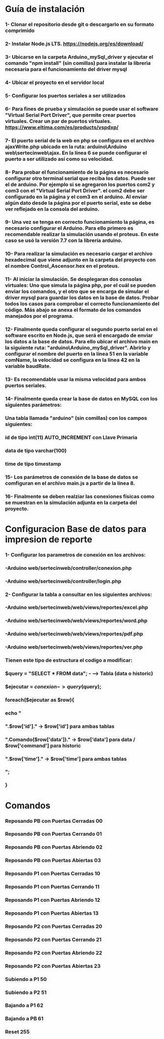 # Guía de instalación

### 1- Clonar el repositorio desde git o descargarlo en su formato comprimido

### 2- Instalar Node.js LTS. https://nodejs.org/es/download/ 

### 3- Ubicarse en la carpeta Arduino_mySql_driver y ejecutar el comando "npm install" (sin comillas) para instalar la librerìa necesaria para el funcionamiento del driver mysql

### 4- Ubicar el proyecto en el servidor local

### 5- Configurar los puertos seriales a ser utilizados

### 6- Para fines de prueba y simulación se puede usar el software "Virtual Serial Port Driver", que permite crear puertos virtuales. Crear un par de puertos virtuales. https://www.eltima.com/es/products/vspdxp/

### 7- El puerto serial de la web en php se configura en el archivo ajaxWrite.php ubicado en la ruta:  arduino\Arduino web\sertecinweb\ajax. En la línea 6 se puede configurar el puerto a ser utilizado así como su velocidad.

### 8- Para probar el funcionamiento de la página es necesario configurar otro terminal serial que reciba los datos. Puede ser el de arduino. Por ejemplo si se agregaron los puertos com2 y com3 con el "Virtual Serial Port Driver". el com2 debe ser configurado en la página y el com3 en el arduino. Al enviar algún dato desde la página por el puerto serial, este se debe ver reflejado en la consola del arduino.

### 9- Una vez se tenga en correcto funcionamiento la página, es necesario configurar el Arduino. Para ello primero es recomendable realizar la simulación usando el proteus. En este caso se usó la versión 7.7 con la librería arduino.

### 10- Para realizar la simulación es necesario cargar el archivo hexadecimal que viene adjunto en la carpeta del proyecto con el nombre Control_Ascensor.hex en el proteus.

### 11- Al iniciar la simulación. Se desplegaran dos consolas virtuales: Uno que simula la página php, por el cuál se pueden enviar los comandos, y el otro que se encarga de simular el driver mysql para guardar los datos en la base de datos. Probar todos los casos para comprobar el correcto funcionamiento del código. Más abajo se anexa el formato de los comandos manejados por el programa.

### 12- Finalmente queda configurar el segundo puerto serial en el software escrito en Node.js, que será el encargado de enviar los datos a la base de datos. Para ello ubicar el archivo main en la siguiente ruta: "arduino\Arduino_mySql_driver". Abrirlo y configurar el nombre del puerto en la línea 51 en la variable comName, la velocidad se configura en la linea 42 en la variable baudRate.

### 13- Es recomendable usar la misma velocidad para ambos puertos seriales.

### 14- Finalmente queda crear la base de datos en MySQL con los siguientes parámetros:

### Una tabla llamada "arduino" (sin comillas) con los campos siguientes:

### id de tipo int(11) AUTO_INCREMENT con Llave Primaria
### data de tipo varchar(100) 
### time de tipo timestamp

### 15- Los parámetros de conexión de la base de datos se comfiguran en el archivo main.js a partir de la línea 8.

### 16- Finalmente se deben realziar las conexiones físicas como se muestran en la simulación adjunta en la carpeta del proyecto.

# Configuracion Base de datos para impresion de reporte

### 1- Configurar los parametros de conexión en los archivos:
###		-Arduino web/sertecinweb/controller/conexion.php
###		-Arduino web/sertecinweb/controller/login.php

### 2- Configurar la tabla a consultar en los siguientes archivos:
###	-Arduino web/sertecinweb/web/views/reportes/excel.php
###	-Arduino web/sertecinweb/web/views/reportes/word.php
###	-Arduino web/sertecinweb/web/views/reportes/pdf.php
###	-Arduino web/sertecinweb/web/views/reportes/ver.php

### Tienen este tipo de estructura el codigo a modificar:
###  $query = "SELECT * FROM data";  -					--> Tabla (data o historic)
###            $ejecutar = $conexion->query($query);
###            foreach($ejecutar as $row){
###             echo "
###            <tr>
###                <td>".$row['id']."</td>				-> $row['id'] para ambas tablas
###                <td>".Comando($row['data'])."</td>	-> $row['data'] para data / $row['command'] para historic
###             <td>".$row['time']."</td>				-> $row['time'] para ambas tablas
###          </tr>   
###          ";
###         }

# Comandos

### Reposando PB con Puertas Cerradas 00
### Reposando PB con Puertas Cerrando 01
### Reposando PB con Puertas Abriendo 02
### Reposando PB con Puertas Abiertas 03

### Reposando P1 con Puertas Cerradas 10
### Reposando P1 con Puertas Cerrando 11
### Reposando P1 con Puertas Abriendo 12
### Reposando P1 con Puertas Abiertas 13

### Reposando P2 con Puertas Cerradas 20
### Reposando P2 con Puertas Cerrando 21
### Reposando P2 con Puertas Abriendo 22
### Reposando P2 con Puertas Abiertas 23

### Subiendo a P1 50
### Subiendo a P2 51
### Bajando a P1 62
### Bajando a PB 61
### Reset 255